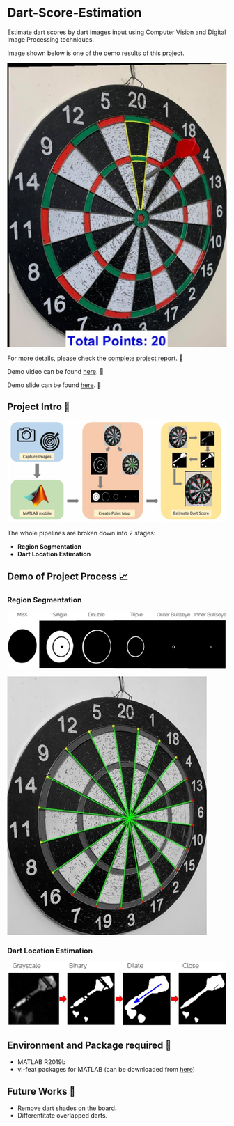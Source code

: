 # Dart-Score-Estimation
Estimate dart scores by dart images input using Computer Vision and Digital Image Processing techniques.

Image shown below is one of the demo results of this project.

![Demo](src/result.jpg)

For more details, please check the [complete project report](src/DSP_Final_Report_Team_10.pdf). :page_with_curl:

Demo video can be found [here](https://www.youtube.com/watch?v=PBdtE5Uq9Ac&ab_channel=MaxSyu). :movie_camera:

Demo slide can be found [here](src/DSP_Final_Slide.pdf). :newspaper:

## Project Intro :dart:

![Pipeline](src/experiment.jpg)

The whole pipelines are broken down into 2 stages:
  * **Region Segmentation**
  * **Dart Location Estimation**
  
## Demo of Project Process :chart_with_upwards_trend:

### Region Segmentation

![](src/score_mask.jpg)

![](src/radial_divider.jpg)

### Dart Location Estimation

![](src/dart_location.jpg)

## Environment and Package required :snake:

* MATLAB R2019b
* vl-feat packages for MATLAB (can be downloaded from [here](https://www.vlfeat.org/download.html))

## Future Works :triangular_flag_on_post:

* Remove dart shades on the board.
* Differentitate overlapped darts.
